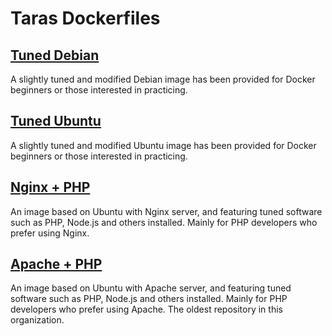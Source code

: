 # Taras Dockerfiles

## [Tuned Debian](https://github.com/Taras-Dockerfiles/debian-tuned)

A slightly tuned and modified Debian image has been provided for Docker beginners or those interested in practicing.

## [Tuned Ubuntu](https://github.com/Taras-Dockerfiles/ubuntu-tuned)

A slightly tuned and modified Ubuntu image has been provided for Docker beginners or those interested in practicing.

## [Nginx + PHP](https://github.com/Taras-Dockerfiles/nginx-php)

An image based on Ubuntu with Nginx server, and featuring tuned software such as PHP, Node.js and others installed. Mainly for PHP developers who prefer using Nginx.

## [Apache + PHP](https://github.com/Taras-Dockerfiles/apache-php)

An image based on Ubuntu with Apache server, and featuring tuned software such as PHP, Node.js and others installed. Mainly for PHP developers who prefer using Apache. The oldest repository in this organization.
